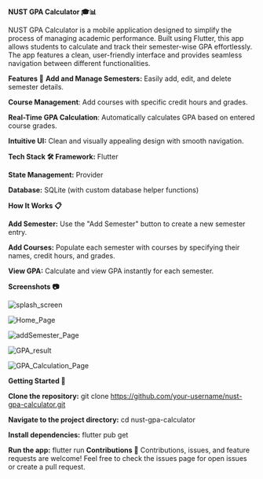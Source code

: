 **NUST GPA Calculator 🎓📊**

NUST GPA Calculator is a mobile application designed to simplify the process of managing academic performance. Built using Flutter, this app allows students to calculate and track their semester-wise GPA effortlessly. The app features a clean, user-friendly interface and provides seamless navigation between different functionalities.

**Features 🚀**
**Add and Manage Semesters:** Easily add, edit, and delete semester details.

**Course Management**: Add courses with specific credit hours and grades.

**Real-Time GPA Calculation**: Automatically calculates GPA based on entered course grades.

**Intuitive UI:** Clean and visually appealing design with smooth navigation.

**Tech Stack 🛠️
Framework:** Flutter

**State Management:** Provider

**Database:** SQLite (with custom database helper functions)

**How It Works 📋**

**Add Semester:** Use the "Add Semester" button to create a new semester entry.

**Add Courses:** Populate each semester with courses by specifying their names, credit hours, and grades.

**View GPA:** Calculate and view GPA instantly for each semester.

**Screenshots 📷**

![splash_screen](https://github.com/user-attachments/assets/030e5cff-23e1-4454-94d3-2cb9e49d0cb1)

![Home_Page](https://github.com/user-attachments/assets/7e9265ff-89af-4b90-9f66-3964c6d79fb4)

![addSemester_Page](https://github.com/user-attachments/assets/f1744b37-f785-4c90-bd45-89cb42738929)

![GPA_result](https://github.com/user-attachments/assets/f1ebca0b-347e-40bc-9bfc-73ccab7a1308)

![GPA_Calculation_Page](https://github.com/user-attachments/assets/b4ba9438-88a5-4aee-89ba-6804fe4bae89)

****Getting Started 🚧****

**Clone the repository:**
git clone https://github.com/your-username/nust-gpa-calculator.git

**Navigate to the project directory:**
cd nust-gpa-calculator

**Install dependencies:**
flutter pub get

**Run the app:**
flutter run
**Contributions 🤝**
Contributions, issues, and feature requests are welcome! Feel free to check the issues page for open issues or create a pull request.
